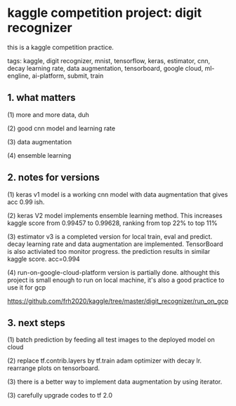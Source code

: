 # kaggle competition project: digit recognizer
this is a kaggle competition practice.

tags: kaggle, digit recognizer, mnist, tensorflow, keras, estimator, cnn, decay learning rate, data augmentation, tensorboard, google cloud, ml-engline, ai-platform, submit, train 

## 1. what matters

 (1) more and more data, duh

 (2) good cnn model and learning rate

 (3) data augmentation

 (4) ensemble learning

## 2. notes for versions


(1) keras v1 model is a working cnn model with data augmentation that gives acc 0.99 ish. 

(2) keras V2 model implements ensemble learning method. This increases kaggle score from 0.99457 to 0.99628, ranking from top 22% to top 11%

(3) estimator v3 is a completed version for local train, eval and predict. decay learning rate and data augmentation are implemented. TensorBoard is also activiated too monitor progress. the prediction results in similar kaggle score. acc=0.994

(4) run-on-google-cloud-platform version is partially done. althought this project is small enough to run on local machine, it's also a good practice to use it for gcp

https://github.com/frh2020/kaggle/tree/master/digit_recognizer/run_on_gcp

## 3. next steps

(1) batch prediction by feeding all test images to the deployed model on cloud

(2) replace tf.contrib.layers by tf.train adam optimizer with decay lr. rearrange plots on tensorboard.

(3) there is a better way to implement data augmentation by using iterator.

(3) carefully upgrade codes to tf 2.0 
